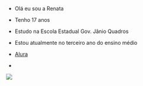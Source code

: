 - Olá eu sou a Renata
- Tenho 17 anos
- Estudo na Escola Estadual Gov. Jânio Quadros
- Estou atualmente no terceiro ano do ensino médio

- [Alura](https://cursos.alura.com.br/course/repositorio-digital-compartilhar-seus-projetos/task/145213)
- 
![](https://tenor.com/bsS01.gif)


